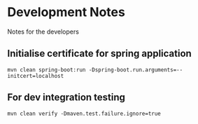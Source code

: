 # Development Notes

Notes for the developers

## Initialise certificate for spring application

`mvn clean spring-boot:run -Dspring-boot.run.arguments=--initcert=localhost`

## For dev integration testing

`mvn clean verify -Dmaven.test.failure.ignore=true`

